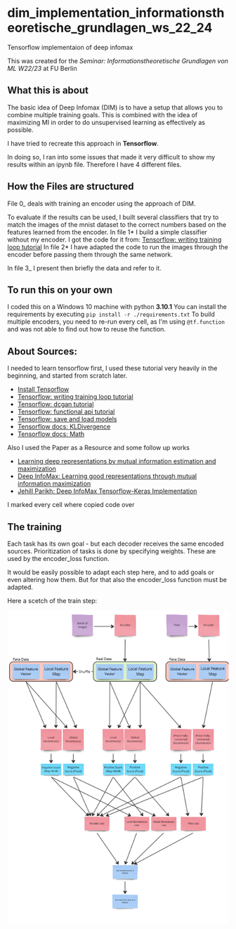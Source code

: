 # dim_implementation_informationstheoretische_grundlagen_ws_22_24

Tensorflow implementaion of deep infomax

This was created for the _Seminar: Informationstheoretische Grundlagen von ML W22/23_ at FU Berlin

## What this is about

The basic idea of Deep Infomax (DIM) is to have a setup that allows you to combine multiple training goals.
This is combined with the idea of maximizing MI in order to do unsupervised learning as effectively as possible.

I have tried to recreate this approach in **Tensorflow**.

In doing so, I ran into some issues that made it very difficult to show my results within an ipynb file.
Therefore I have 4 different files.

## How the Files are structured

File 0\_ deals with training an encoder using the approach of DIM.

To evaluate if the results can be used, I built several classifiers that try to match the images of the mnist dataset to the correct numbers based on the features learned from the encoder.
In file 1* I build a simple classifier without my encoder.
I got the code for it from: [Tensorflow: writing training loop tutorial](https://www.tensorflow.org/guide/keras/writing_a_training_loop_from_scratch)
In file 2* I have adapted the code to run the images through the encoder before passing them through the same network.

In file 3\_ I present then briefly the data and refer to it.

## To run this on your own

I coded this on a Windows 10 machine with python **3.10.1**
You can install the requirements by executing `pip install -r ./requirements.txt`
To build multiple encoders, you need to re-run every cell, as I'm using `@tf.function` and was not able to find out how to reuse the function.

## About Sources:

I needed to learn tensorflow first, I used these tutorial very heavily in the beginning, and started from scratch later.

- [Install Tensorflow](https://www.tensorflow.org/install/pip)
- [Tensorflow: writing training loop tutorial](https://www.tensorflow.org/guide/keras/writing_a_training_loop_from_scratch)
- [Tensorflow: dcgan tutorial](https://www.tensorflow.org/tutorials/generative/dcgan)
- [Tensorflow: functional api tutorial](https://www.tensorflow.org/guide/keras/functional)
- [Tensorflow: save and load models](https://www.tensorflow.org/guide/keras/save_and_serialize)
- [Tensorflow docs: KLDivergence](https://www.tensorflow.org/api_docs/python/tf/keras/losses/KLDivergence)
- [Tensorflow docs: Math](https://www.tensorflow.org/api_docs/python/tf/math)

Also I used the Paper as a Resource and some follow up works

- [Learning deep representations by mutual information estimation and maximization](https://arxiv.org/abs/1808.06670)
- [Deep InfoMax: Learning good representations through mutual information maximization](https://www.microsoft.com/en-us/research/blog/deep-infomax-learning-good-representations-through-mutual-information-maximization/)
- [Jehill Parikh: Deep InfoMax Tensorflow-Keras Implementation](https://jehillparikh.medium.com/deep-info-max-tensorflow-keras-implementation-b1faeffb0260)

I marked every cell where copied code over

## The training

Each task has its own goal - but each decoder receives the same encoded sources.
Prioritization of tasks is done by specifying weights.
These are used by the encoder_loss function.

It would be easily possible to adapt each step here, and to add goals or even altering how them.
But for that also the encoder_loss function must be adapted.

Here a scetch of the train step:

![DIM Train Step Sketch](./DIM_task_v3.png)
